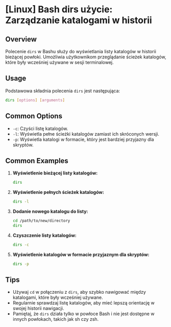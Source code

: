 # [Linux] Bash dirs użycie: Zarządzanie katalogami w historii

## Overview
Polecenie `dirs` w Bashu służy do wyświetlania listy katalogów w historii bieżącej powłoki. Umożliwia użytkownikom przeglądanie ścieżek katalogów, które były wcześniej używane w sesji terminalowej.

## Usage
Podstawowa składnia polecenia `dirs` jest następująca:

```bash
dirs [options] [arguments]
```

## Common Options
- `-c`: Czyści listę katalogów.
- `-l`: Wyświetla pełne ścieżki katalogów zamiast ich skróconych wersji.
- `-p`: Wyświetla katalogi w formacie, który jest bardziej przyjazny dla skryptów.

## Common Examples
1. **Wyświetlenie bieżącej listy katalogów:**
   ```bash
   dirs
   ```

2. **Wyświetlenie pełnych ścieżek katalogów:**
   ```bash
   dirs -l
   ```

3. **Dodanie nowego katalogu do listy:**
   ```bash
   cd /path/to/new/directory
   dirs
   ```

4. **Czyszczenie listy katalogów:**
   ```bash
   dirs -c
   ```

5. **Wyświetlenie katalogów w formacie przyjaznym dla skryptów:**
   ```bash
   dirs -p
   ```

## Tips
- Używaj `cd` w połączeniu z `dirs`, aby szybko nawigować między katalogami, które były wcześniej używane.
- Regularnie sprawdzaj listę katalogów, aby mieć lepszą orientację w swojej historii nawigacji.
- Pamiętaj, że `dirs` działa tylko w powłoce Bash i nie jest dostępne w innych powłokach, takich jak sh czy zsh.